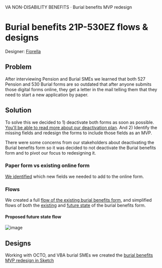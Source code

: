 VA NON-DISABILITY BENEFITS · Burial benefits MVP redesign

# Burial benefits 21P-530EZ flows & designs

Designer: [Fiorella](https://github.com/fiorella-io)

## Problem
After interviewing Pension and Burial SMEs we learned that both 527 Pension and 530 Burial forms are so outdated that after anyone submits those digital forms online, they get a letter in the mail telling them that they need to start a new application by paper. 

## Solution
To solve this we decided to 1) deactivate both forms as soon as possible. [You'll be able to read more about our deactivation plan](https://github.com/department-of-veterans-affairs/va.gov-team/blob/master/products/pension/design/pension-burial-deactivation.md). And 2) Identify the missing fields and redesign the forms to include those fields as an MVP. 

There were some concerns from our stakeholders about deactivating the Burial benefits form so it was decided to not deactivate the Burial benefits form and to pivot our focus to redesigning it. 

### Paper form vs existing online form
[We identified](https://app.mural.co/t/departmentofveteransaffairs9999/m/departmentofveteransaffairs9999/1691512530884/67e3bc6677c8d17cf6fc8848319a6e40ebced1af?wid=0-1691611069028) which new fields we needed to add to the online form.

### Flows
We created a full [flow of the existing burial benefits form](https://app.mural.co/t/departmentofveteransaffairs9999/m/departmentofveteransaffairs9999/1691512530884/67e3bc6677c8d17cf6fc8848319a6e40ebced1af?wid=0-1691603080134), and simplified flows of both the [existing](https://app.mural.co/t/departmentofveteransaffairs9999/m/departmentofveteransaffairs9999/1691512530884/67e3bc6677c8d17cf6fc8848319a6e40ebced1af?wid=0-1691605354523) and [future state](https://app.mural.co/t/departmentofveteransaffairs9999/m/departmentofveteransaffairs9999/1691512530884/67e3bc6677c8d17cf6fc8848319a6e40ebced1af?wid=0-1694615398728) of the burial benefits form.

####  Proposed future state flow
![image](https://github.com/department-of-veterans-affairs/va.gov-team/assets/91498500/e9f25a0d-741b-4bcd-a7fa-eebf07b4e643)

## Designs
Working with OCTO, and VBA burial SMEs we created the [burial benefits MVP redesign in Sketch](https://www.sketch.com/s/de782a35-e147-4c32-a2a8-ba53071ec8e7/v/p1o40Z)



